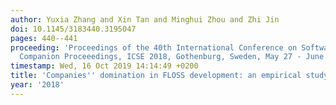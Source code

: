 ```yaml
---
author: Yuxia Zhang and Xin Tan and Minghui Zhou and Zhi Jin
doi: 10.1145/3183440.3195047
pages: 440--441
proceeding: 'Proceedings of the 40th International Conference on Software Engineering:
  Companion Proceeedings, ICSE 2018, Gothenburg, Sweden, May 27 - June 03, 2018'
timestamp: Wed, 16 Oct 2019 14:14:49 +0200
title: 'Companies'' domination in FLOSS development: an empirical study of OpenStack'
year: '2018'
---
```

